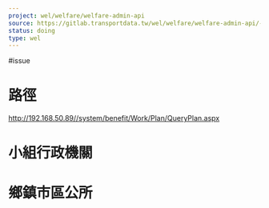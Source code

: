 ```yaml
---
project: wel/welfare/welfare-admin-api
source: https://gitlab.transportdata.tw/wel/welfare/welfare-admin-api/-/issues/221
status: doing
type: wel
---
```


#issue 


# 路徑

http://192.168.50.89//system/benefit/Work/Plan/QueryPlan.aspx

# 小組行政機關



# 鄉鎮市區公所

